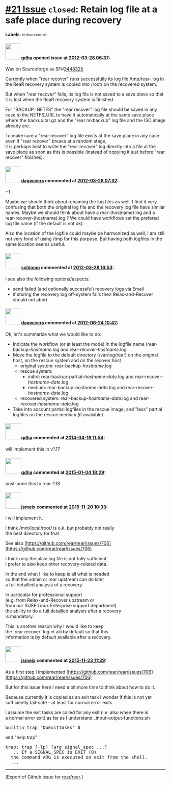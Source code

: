 [\#21 Issue](https://github.com/rear/rear/issues/21) `closed`: Retain log file at a safe place during recovery
==============================================================================================================

**Labels**: `enhancement`

#### <img src="https://avatars.githubusercontent.com/u/888633?u=cdaeb31efcc0048d3619651aa18dd4b76e636b21&v=4" width="50">[gdha](https://github.com/gdha) opened issue at [2012-03-28 06:37](https://github.com/rear/rear/issues/21):

Was on Sourceforge as
SF\#[3448325](https://sourceforge.net/tracker/?func=detail&aid=3448325&group_id=171835&atid=859455)

Currently when "rear recover" runs successfully its log file
/tmp/rear-<hostname>.log in the ReaR recovery system is copied into
/root/ on the recovered system.

But when "rear recover" fails, its log file is not saved to a save plave
so that it is lost when the ReaR recovery system is finished.

For "BACKUP=NETFS" the "rear recover" log file should be saved in any
case to the NETFS\_URL to have it automatically at the same save place
where the backup.tar.gz and the "rear mkbackup" log file and the ISO
image already are.

To make sure a "rear recover" log file exists at the save place in any
case even if "rear recover" breaks at a random stage,  
it is perhaps best to write the "rear recover" log directly into a file
at the save place as soon as this is possible (instead of copying it
just before "rear recover" finishes).

#### <img src="https://avatars.githubusercontent.com/u/388198?u=0732dee3fe5002278cfbf40359ec431bdcf5f06c&v=4" width="50">[dagwieers](https://github.com/dagwieers) commented at [2012-03-28 07:32](https://github.com/rear/rear/issues/21#issuecomment-4750147):

+1

Maybe we should think about renaming the log files as well. I find it
very confusing that both the original log file and the recovery log file
have similar names. Maybe we should think about have a
rear-(hostname).log and a rear-recover-(hostname).log ? We could have
workflows set the prefered log file name (if the default is not ok).

Also the location of the logfile could maybe be harmonized as well, I am
still not very fond of using /tmp for this purpose. But having both
logfiles in the same location seems useful.

#### <img src="https://avatars.githubusercontent.com/u/101384?v=4" width="50">[schlomo](https://github.com/schlomo) commented at [2012-03-28 16:53](https://github.com/rear/rear/issues/21#issuecomment-4770999):

I see also the following options/aspects:

-   send failed (and optionally successful) recovery logs via Email
-   if storing the recovery log off-system fails then Relax-and-Recover
    should not abort

#### <img src="https://avatars.githubusercontent.com/u/388198?u=0732dee3fe5002278cfbf40359ec431bdcf5f06c&v=4" width="50">[dagwieers](https://github.com/dagwieers) commented at [2012-06-24 10:42](https://github.com/rear/rear/issues/21#issuecomment-6531950):

Ok, let's summarize what we would like to do:

-   Indicate the workflow (or at least the mode) in the logfile name
    (rear-backup-*hostname*.log and rear-recover-*hostname*.log
-   Move the logfile to the default directory (/var/log/rear) on the
    original host, on the rescue system and on the recover host
    -   original system: rear-backup-*hostname*.log
    -   rescue system:
        -   initrd: rear-backup-partial-*hostname*-*date*.log and
            rear-recover-*hostname*-*date*.log
        -   medium: rear-backup-*hostname*-*date*.log and
            rear-recover-*hostname*-*date*.log
    -   recovered system: rear-backup-*hostname*-*date*.log and
        rear-recover-*hostname*-*date*.log
-   Take into account partial logfiles in the rescue image, and "less"
    partial logfiles on the rescue medium (if available)

#### <img src="https://avatars.githubusercontent.com/u/888633?u=cdaeb31efcc0048d3619651aa18dd4b76e636b21&v=4" width="50">[gdha](https://github.com/gdha) commented at [2014-04-16 11:54](https://github.com/rear/rear/issues/21#issuecomment-40590177):

will implement this in v1.17

#### <img src="https://avatars.githubusercontent.com/u/888633?u=cdaeb31efcc0048d3619651aa18dd4b76e636b21&v=4" width="50">[gdha](https://github.com/gdha) commented at [2015-01-04 18:29](https://github.com/rear/rear/issues/21#issuecomment-68643057):

post-pone this to rear-1.18

#### <img src="https://avatars.githubusercontent.com/u/1788608?u=925fc54e2ce01551392622446ece427f51e2f0ce&v=4" width="50">[jsmeix](https://github.com/jsmeix) commented at [2015-11-20 10:33](https://github.com/rear/rear/issues/21#issuecomment-158351492):

I will implement it.

I think /mnt/local/root/ is o.k. but probably not really  
the best directory for that.

See also
[https://github.com/rear/rear/issues/706](https://github.com/rear/rear/issues/706)

I think only the plain log file is not fully sufficient.  
I prefer to also keep other recovery-related data.

In the end what I like to keep is all what is needed  
so that the admin or rear upstream can do later  
a full detailled analysis of a recovery.

In particular for professional support  
(e.g. from Relax-and-Recover upstream or  
from our SUSE Linux Enterprise support department)  
the ability to do a full detailled analysis after a recovery  
is mandatory.

This is another reason why I would like to keep  
the 'rear recover' log et alii by default so that this  
information is by default available after a recovery.

#### <img src="https://avatars.githubusercontent.com/u/1788608?u=925fc54e2ce01551392622446ece427f51e2f0ce&v=4" width="50">[jsmeix](https://github.com/jsmeix) commented at [2015-11-23 11:29](https://github.com/rear/rear/issues/21#issuecomment-158909855):

As a first step I implemented
[https://github.com/rear/rear/issues/706](https://github.com/rear/rear/issues/706)

But for this issue here I need a bit more time to think about how to do
it.

Because currently it is copied as an exit task I wonder if this is not
yet sufficiently fail-safe - at least for normal error exits.

I assume the exit tasks are called for any exit (i.e. also when there
is  
a normal error exit) as far as I understand \_input-output-functions.sh

<pre>
builtin trap "DoExitTasks" 0
</pre>

and "help trap"

<pre>
trap: trap [-lp] [arg signal_spec ...]
  ... If a SIGNAL_SPEC is EXIT (0)
  the command ARG is executed on exit from the shell.
  ...
</pre>

------------------------------------------------------------------------

\[Export of Github issue for
[rear/rear](https://github.com/rear/rear).\]
